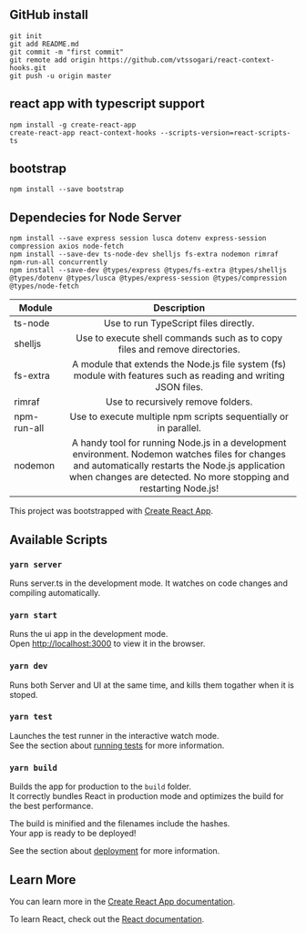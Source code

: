 ## GitHub install
```
git init
git add README.md
git commit -m "first commit"
git remote add origin https://github.com/vtssogari/react-context-hooks.git
git push -u origin master
``` 
## react app with typescript support
```
npm install -g create-react-app
create-react-app react-context-hooks --scripts-version=react-scripts-ts
```
## bootstrap 
```
npm install --save bootstrap
```


## Dependecies for Node Server
```
npm install --save express session lusca dotenv express-session compression axios node-fetch
npm install --save-dev ts-node-dev shelljs fs-extra nodemon rimraf npm-run-all concurrently
npm install --save-dev @types/express @types/fs-extra @types/shelljs @types/dotenv @types/lusca @types/express-session @types/compression @types/node-fetch
```

|Module  |	Description|
| ------------- |:-------------:|
|ts-node |	Use to run TypeScript files directly.|
|shelljs |	Use to execute shell commands such as to copy files and remove directories.|
|fs-extra|	A module that extends the Node.js file system (fs) module with features such as reading and writing JSON files.|
|rimraf  |	Use to recursively remove folders.|
|npm-run-all|	Use to execute multiple npm scripts sequentially or in parallel.|
|nodemon |	A handy tool for running Node.js in a development environment. Nodemon watches files for changes and automatically restarts the Node.js application when changes are detected. No more stopping and restarting Node.js!|


This project was bootstrapped with [Create React App](https://github.com/facebook/create-react-app).

## Available Scripts

### `yarn server`

Runs server.ts in the development mode. 
It watches on code changes and compiling automatically.

### `yarn start`

Runs the ui app in the development mode.<br />
Open [http://localhost:3000](http://localhost:3000) to view it in the browser.

### `yarn dev`

Runs both Server and UI at the same time, and kills them togather when it is stoped.

### `yarn test`

Launches the test runner in the interactive watch mode.<br />
See the section about [running tests](https://facebook.github.io/create-react-app/docs/running-tests) for more information.

### `yarn build`

Builds the app for production to the `build` folder.<br />
It correctly bundles React in production mode and optimizes the build for the best performance.

The build is minified and the filenames include the hashes.<br />
Your app is ready to be deployed!

See the section about [deployment](https://facebook.github.io/create-react-app/docs/deployment) for more information.

## Learn More

You can learn more in the [Create React App documentation](https://facebook.github.io/create-react-app/docs/getting-started).

To learn React, check out the [React documentation](https://reactjs.org/).
